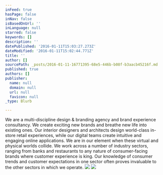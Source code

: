 ```yaml
---
inFeed: true
hasPage: false
inNav: false
isBasedOnUrl: ''
inLanguage: null
starred: false
keywords: []
description: ''
datePublished: '2016-01-11T15:03:27.273Z'
dateModified: '2016-01-11T15:02:44.771Z'
title: ''
author: []
sourcePath: _posts/2016-01-11-16771395-68e5-446b-b08f-b3aacb45216f.md
published: true
authors: []
publisher:
  name: null
  domain: null
  url: null
  favicon: null
_type: Blurb

---
```

We are a multi-discipline design & branding agency and brand experience consultancy. We create exciting new brands and breathe new life into existing ones. Our interior designers and architects design world-class in-store retail experiences, while our digital teams create intuitive and engaging online applications. We are in our element when these virtual and physical worlds collide. We work across a number of industry sectors, ranging from banks and restaurants to any nature of consumer-facing brands where customer experience is king. Our knowledge of consumer trends and customer expectations in one sector often proves invaluable to the other sectors in which we operate.
![](https://the-grid-user-content.s3-us-west-2.amazonaws.com/e22f9f1d-b328-4e36-8bee-00ce0bc5bd42.jpg)
![](https://the-grid-user-content.s3-us-west-2.amazonaws.com/c96be206-df2c-4fab-98cd-5ec914bd46c8.jpg)